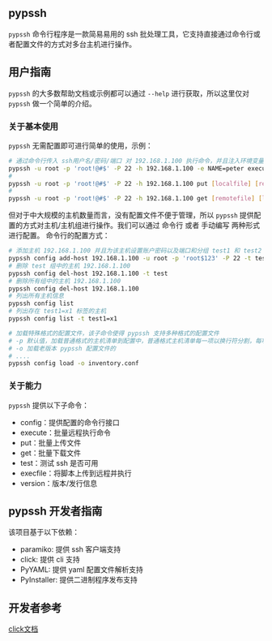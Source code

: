 ## pypssh
`pypssh` 命令行程序是一款简易易用的 ssh 批处理工具，它支持直接通过命令行或者配置文件的方式对多台主机进行操作。

## 用户指南
`pypssh` 的大多数帮助文档或示例都可以通过 `--help` 进行获取，所以这里仅对 `pypssh` 做一个简单的介绍。

### 关于基本使用
`pypssh` 无需配置即可进行简单的使用，示例：
```bash
# 通过命令行传入 ssh用户名/密码/端口 对 192.168.1.100 执行命令，并且注入环境变量
pypssh -u root -p 'root!@#$' -P 22 -h 192.168.1.100 -e NAME=peter execute 'echo hello $NAME'
# 
pypssh -u root -p 'root!@#$' -P 22 -h 192.168.1.100 put [localfile] [remotefile]
# 
pypssh -u root -p 'root!@#$' -P 22 -h 192.168.1.100 get [remotefile] [localdir]
```

但对于中大规模的主机数量而言，没有配置文件不便于管理，所以 `pypssh` 提供配置的方式对主机/主机组进行操作。我们可以通过 命令行 或者 手动编写 两种形式进行配置。
命令行的配置方式：
```bash
# 添加主机 192.168.1.100 并且为该主机设置账户密码以及端口和分组 test1 和 test2
pypssh config add-host 192.168.1.100 -u root -p 'root$123' -P 22 -t test1=x1 -t test2=x2
# 删除 test 组中的主机 192.168.1.100
pypssh config del-host 192.168.1.100 -t test
# 删除所有组中的主机 192.168.1.100
pypssh config del-host 192.168.1.100
# 列出所有主机信息
pypssh config list
# 列出存在 test1=x1 标签的主机
pypssh config list -t test1=x1

# 加载特殊格式的配置文件，该子命令使得 pypssh 支持多种格式的配置文件
# -p 默认值，加载普通格式的主机清单到配置中，普通格式主机清单每一项以换行符分割，每项格式为 hostname:[sshPort]:[sshUser]:[sshPassword]:[group1]:[group2]....
# -o 加载老版本 pypssh 配置文件的
# ....
pypssh config load -o inventory.conf 
```


### 关于能力
`pypssh` 提供以下子命令：
- config：提供配置的命令行接口
- execute：批量远程执行命令
- put：批量上传文件
- get：批量下载文件
- test：测试 ssh 是否可用
- execfile：将脚本上传到远程并执行
- version：版本/发行信息

## pypssh 开发者指南

该项目基于以下依赖：  
- paramiko: 提供 ssh 客户端支持  
- click: 提供 cli 支持  
- PyYAML: 提供 yaml 配置文件解析支持  
- PyInstaller: 提供二进制程序发布支持  


## 开发者参考
[click文档](https://click.palletsprojects.com/en/7.x/)